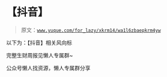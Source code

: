 # 【抖音】

> 原文：[`www.yuque.com/for_lazy/xkrm14/wa1l6zbaepkrm4yw`](https://www.yuque.com/for_lazy/xkrm14/wa1l6zbaepkrm4yw)



以下为：【抖音】相关风向标



完整生财周报见懒人专属群~



公众号懒人找资源，懒人专属群分享


